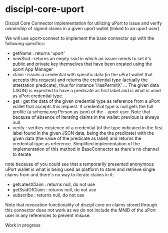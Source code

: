 # discipl-core-uport

Discipl Core Connector implementation for utilizing uPort to issue and verify ownership of signed claims in a given uport wallet (linked to an uport user)

We will use uport-connect to implement the base connector api with the following specifics:

- getName : returns 'uport'
- newSsid : returns an empty ssid in which an issuer needs to set it's public and private key themselves that have been created using the uport App Manager
- claim   : issues a credential with specific data (in the uPort wallet that accepts this request) and returns the credential type (actually the attestation predicate), thus for instance 'HasPermitX' ... The given data (JSON) is expected to have a predicate as first label and is what is used as uPort credential type.
- get     : get the data of the given credential type as reference from a uPort wallet that accepts this request. If credential type is null gets the full profile (a schema.org Person as json) of the - uport user. Note that because of absence of iterating claims in the wallet: previous is always null.
- verify  : verifies existence of a credential (of the type indicated in the first label found in the given JSON data, being the the predicate) with the given data (the value of the predicate as label) and returns the credential type as reference. Simplified implementation of the implementation of this method in BaseConnector as there's no channel to iterate

note because of you could see that a temporarily presented anonymous uPort wallet is what is being used as platform to store and retrieve single claims from and there's no way to iterate claims in it:
- getLatestClaim : returns null, do not use
- getSsidOfClaim : returns null, do not use
- subscribe      : returns null, do not use

Note that revocation functionality of discipl core on claims stored through this connector does not work as we do not include the MNID of the uPort user in any references to prevent misuse.

Work in progress
